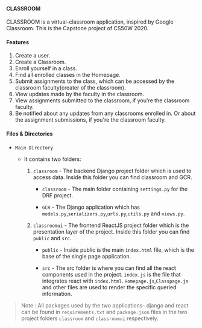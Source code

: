 #### CLASSROOM

CLASSROOM is a virtual-classroom application, inspired by Google Classroom.
This is the Capstone project of CS50W 2020.

#### Features

1. Create a user.
2. Create a Classroom.
3. Enroll yourself in a class.
4. Find all enrolled classes in the Homepage.
5. Submit assignments to the class, which can be accessed by the classroom faculty(creater of the classroom).
6. View updates made by the faculty in the classroom.
7. View assignments submitted to the classroom, if you're the classroom faculty.
8. Be notified about any updates from any classrooms enrolled in. Or about the assignment submissions, if you're the classroom faculty.

#### Files & Directories

- `Main Directory`

  - It contains two folders: 
    1. `classroom` - The backend Django project folder which is used to access data. Inside this folder you can find classroom and GCR.
            
        - `classroom` - The main folder containing `settings.py` for the DRF project.

        - `GCR` - The Django application which has `models.py`,`serializers.py`,`urls.py`,`utils.py` and `views.py`.

    2. `classroomui` - The frontend ReactJS project folder which is the presentation layer of the project. Inside this folder you can find `public` and `src`.
            
        - `public` - Inside public is the main `index.html` file, which is the base of the single page application.

        - `src` - The src folder is where you can find all the react components used in the project. `index.js` is the file that integrates react with `index.html`.
        `Homepage.js`,`Classpage.js` and other files are used to render the specific queried information.



> Note : All packages used by the two applications- django and react can be found in `requirements.txt` and `package.json` files in the two project folders `classroom` and `classroomui` respectively.